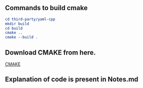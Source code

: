 ## Commands to build cmake 

```cmake
cd third-party/yaml-cpp
mkdir build 
cd build 
cmake ..
cmake --build .
```
## Download CMAKE from here.
[CMAKE](https://cmake.org)

## Explanation of code is present in Notes.md
